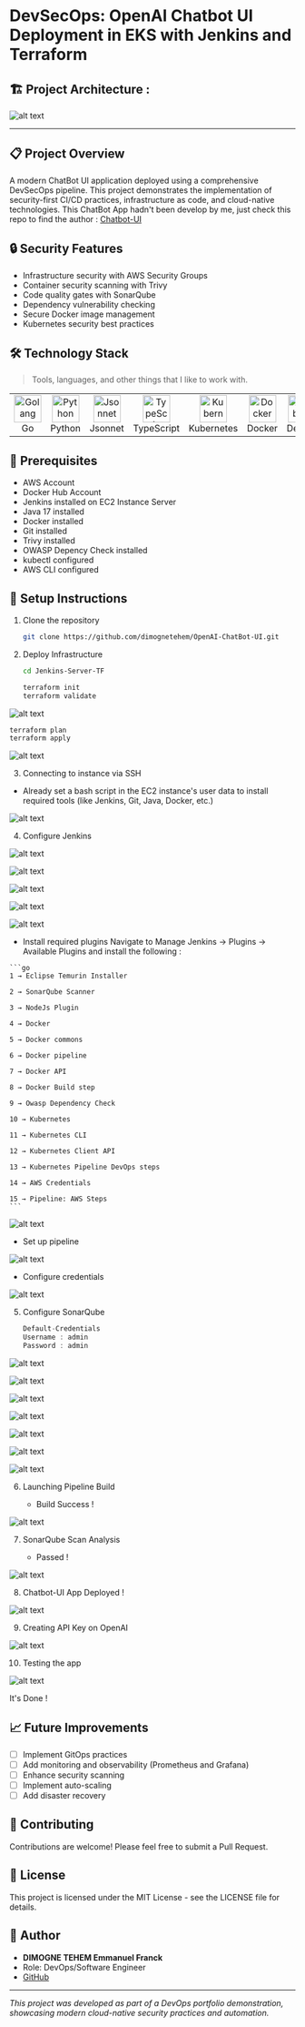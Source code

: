# DevSecOps: OpenAI Chatbot UI Deployment in EKS with Jenkins and Terraform
## 🏗️ Project Architecture :

![alt text](https://github.com/dimognetehem/OpenAI-ChatBot-UI/blob/main/DevSecOps-OpenAI-Chatbot-Architecture.png?raw=true)

---

## 📋 Project Overview

A modern ChatBot UI application deployed using a comprehensive DevSecOps pipeline. This project demonstrates the implementation of security-first CI/CD practices, infrastructure as code, and cloud-native technologies.
This ChatBot App hadn't been develop by me, just check this repo to find the author : [Chatbot-UI](https://github.com/mckaywrigley/chatbot-ui)

## 🔒 Security Features

- Infrastructure security with AWS Security Groups
- Container security scanning with Trivy
- Code quality gates with SonarQube
- Dependency vulnerability checking
- Secure Docker image management
- Kubernetes security best practices

## 🛠️ Technology Stack

> Tools, languages, and other things that I like to work with.

<table>
  <tr>
    <td align="center" width="96">
      <a href="#macropower-tech">
        <img src="./img/go-flat.svg" width="48" height="48" alt="Golang" />
      </a>
      <br>Go
    </td>
    <td align="center" width="96">
      <a href="#macropower-tech">
        <img src="./img/python-original.svg" width="48" height="48" alt="Python" />
      </a>
      <br>Python
    </td>
    <td align="center" width="96">
      <a href="#macropower-tech">
        <img src="https://jsonnet.org/img/isologo.svg" width="48" height="48" alt="Jsonnet" />
      </a>
      <br>Jsonnet
    </td>
    <td align="center" width="96">
      <a href="#macropower-tech">
        <img src="./img/typescript-original.svg" width="48" height="48" alt="TypeScript" />
      </a>
      <br>TypeScript
    </td>
    <td align="center" width="96">
      <a href="#macropower-tech" >
        <img src="https://raw.githubusercontent.com/cncf/artwork/master/projects/kubernetes/icon/color/kubernetes-icon-color.svg" width="48" height="48" alt="Kubernetes" />
      </a>
      <br>Kubernetes
    </td>
    <td align="center" width="96"> 
      <a href="#macropower-tech" >
        <img src="./img/docker-original.svg" width="48" height="48" alt="Docker" />
      </a>
      <br>Docker
    </td>
    <td align="center"  width="96">
      <a href="#macropower-tech">
        <img src="./img/debian-original.svg" width="48" height="48" alt="Debian" />
      </a>
      <br>Debian
    </td>
    <td align="center" width="96">
      <a href="#macropower-tech" >
        <img src="https://raw.githubusercontent.com/grafana/grafana/master/public/img/grafana_icon.svg" width="48" height="48" alt="Grafana" />
      </a>
      <br>Grafana
    </td>
  </tr>
</table>


## 📝 Prerequisites

- AWS Account
- Docker Hub Account
- Jenkins installed on EC2 Instance Server
- Java 17 installed
- Docker installed
- Git installed
- Trivy installed
- OWASP Depency Check installed
- kubectl configured
- AWS CLI configured

## 🔧 Setup Instructions

1. Clone the repository

   ```bash
   git clone https://github.com/dimognetehem/OpenAI-ChatBot-UI.git
   ```

2. Deploy Infrastructure

   ```bash
   cd Jenkins-Server-TF
   ```
   
   ```bash
   terraform init
   terraform validate
   ```
![alt text](https://github.com/dimognetehem/OpenAI-ChatBot-UI/blob/main/images/initTerraform.png?raw=true)

   ```bash
   terraform plan
   terraform apply
   ```
![alt text](https://github.com/dimognetehem/OpenAI-ChatBot-UI/blob/main/images/planTerraform.png?raw=true)


3. Connecting to instance via SSH

 - Already set a bash script in the EC2 instance's user data to install required tools (like Jenkins, Git, Java, Docker, etc.)

![alt text](https://github.com/dimognetehem/OpenAI-ChatBot-UI/blob/main/images/instance-ssh.png?raw=true)

4. Configure Jenkins

![alt text](https://github.com/dimognetehem/OpenAI-ChatBot-UI/blob/main/images/initJenkins1.png?raw=true)

![alt text](https://github.com/dimognetehem/OpenAI-ChatBot-UI/blob/main/images/initJenkins2.png?raw=true)

![alt text](https://github.com/dimognetehem/OpenAI-ChatBot-UI/blob/main/images/initJenkins3.png?raw=true)

![alt text](https://github.com/dimognetehem/OpenAI-ChatBot-UI/blob/main/images/initJenkins4.png?raw=true)

![alt text](https://github.com/dimognetehem/OpenAI-ChatBot-UI/blob/main/images/initJenkins5.png?raw=true)

   - Install required plugins
    Navigate to Manage Jenkins → Plugins → Available Plugins and install the following :


    ```go
    1 → Eclipse Temurin Installer

    2 → SonarQube Scanner

    3 → NodeJs Plugin

    4 → Docker

    5 → Docker commons

    6 → Docker pipeline

    7 → Docker API

    8 → Docker Build step

    9 → Owasp Dependency Check

    10 → Kubernetes

    11 → Kubernetes CLI

    12 → Kubernetes Client API

    13 → Kubernetes Pipeline DevOps steps

    14 → AWS Credentials

    15 → Pipeline: AWS Steps
    ```
    
![alt text](https://github.com/dimognetehem/OpenAI-ChatBot-UI/blob/main/images/configJenkins1.png?raw=true)

   - Set up pipeline

![alt text](https://github.com/dimognetehem/OpenAI-ChatBot-UI/blob/main/images/configJenkins2.png?raw=true)

   - Configure credentials

![alt text](https://github.com/dimognetehem/OpenAI-ChatBot-UI/blob/main/images/configJenkins3.png?raw=true)

5. Configure SonarQube

   ```groovy
   Default-Credentials
   Username : admin
   Password : admin
   ```

![alt text](https://github.com/dimognetehem/OpenAI-ChatBot-UI/blob/main/images/initSonar1.png?raw=true)

![alt text](https://github.com/dimognetehem/OpenAI-ChatBot-UI/blob/main/images/initSonar2.png?raw=true)

![alt text](https://github.com/dimognetehem/OpenAI-ChatBot-UI/blob/main/images/initSonar3.png?raw=true)

![alt text](https://github.com/dimognetehem/OpenAI-ChatBot-UI/blob/main/images/configSonar1.png?raw=true)

![alt text](https://github.com/dimognetehem/OpenAI-ChatBot-UI/blob/main/images/configSonar2.png?raw=true)

![alt text](https://github.com/dimognetehem/OpenAI-ChatBot-UI/blob/main/images/configSonar3.png?raw=true)

![alt text](https://github.com/dimognetehem/OpenAI-ChatBot-UI/blob/main/images/configSonar4.png?raw=true)

6. Launching Pipeline Build

   - Build Success !

![alt text](https://github.com/dimognetehem/OpenAI-ChatBot-UI/blob/main/images/JenkinsPipelineSuccess.png?raw=true)


7. SonarQube Scan Analysis

   - Passed !

![alt text](https://github.com/dimognetehem/OpenAI-ChatBot-UI/blob/main/images/SonarScanSuccess.png?raw=true)


8. Chatbot-UI App Deployed !

![alt text](https://github.com/dimognetehem/OpenAI-ChatBot-UI/blob/main/images/chatbot1.png?raw=true)

9. Creating API Key on OpenAI

![alt text](https://github.com/dimognetehem/OpenAI-ChatBot-UI/blob/main/images/configOpenAIKey.png?raw=true)

10. Testing the app

![alt text](https://github.com/dimognetehem/OpenAI-ChatBot-UI/blob/main/images/chatbot2.png?raw=true)


It's Done !

## 📈 Future Improvements

- [ ] Implement GitOps practices
- [ ] Add monitoring and observability (Prometheus and Grafana)
- [ ] Enhance security scanning
- [ ] Implement auto-scaling
- [ ] Add disaster recovery

## 🤝 Contributing

Contributions are welcome! Please feel free to submit a Pull Request.

## 📄 License

This project is licensed under the MIT License - see the LICENSE file for details.

## 👤 Author

- **DIMOGNE TEHEM Emmanuel Franck**
- Role: DevOps/Software Engineer
- [GitHub](https://github.com/dimognetehem)

---
*This project was developed as part of a DevOps portfolio demonstration, showcasing modern cloud-native security practices and automation.*


